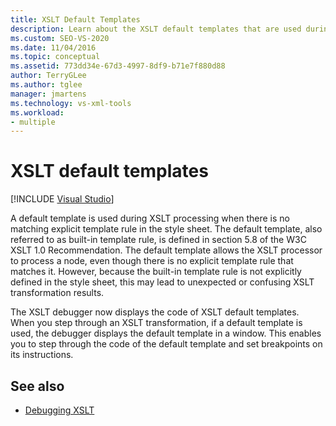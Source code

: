 ```yaml
---
title: XSLT Default Templates
description: Learn about the XSLT default templates that are used during XSLT processing when there is no matching explicit template rule in the style sheet.
ms.custom: SEO-VS-2020
ms.date: 11/04/2016
ms.topic: conceptual
ms.assetid: 773dd34e-67d3-4997-8df9-b71e7f880d88
author: TerryGLee
ms.author: tglee
manager: jmartens
ms.technology: vs-xml-tools
ms.workload:
- multiple
---
```

# XSLT default templates

 [!INCLUDE [Visual Studio](~/includes/applies-to-version/vs-windows-only.md)]

A default template is used during XSLT processing when there is no matching explicit template rule in the style sheet. The default template, also referred to as built-in template rule, is defined in section 5.8 of the W3C XSLT 1.0 Recommendation. The default template allows the XSLT processor to process a node, even though there is no explicit template rule that matches it. However, because the built-in template rule is not explicitly defined in the style sheet, this may lead to unexpected or confusing XSLT transformation results.

The XSLT debugger now displays the code of XSLT default templates. When you step through an XSLT transformation, if a default template is used, the debugger displays the default template in a window. This enables you to step through the code of the default template and set breakpoints on its instructions.

## See also

- [Debugging XSLT](../xml-tools/debugging-xslt.md)
